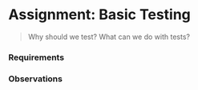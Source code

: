 # Assignment: Basic Testing

> Why should we test? What can we do with tests?

### Requirements


### Observations